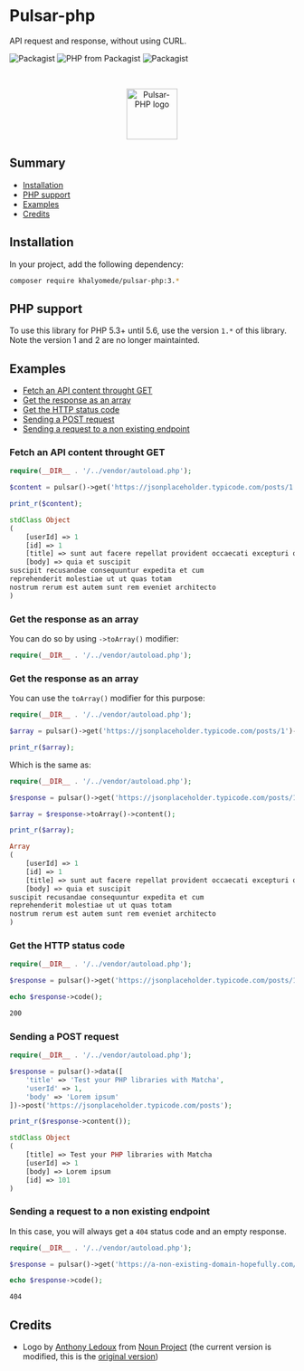 # Pulsar-php

API request and response, without using CURL.

![Packagist](https://img.shields.io/packagist/v/khalyomede/pulsar-php.svg)
![PHP from Packagist](https://img.shields.io/packagist/php-v/khalyomede/pulsar-php.svg)
![Packagist](https://img.shields.io/packagist/l/khalyomede/pulsar-php.svg)

&nbsp;
<div style="display: table; width: 100%; height: 90px;">
    <div style="display: table-row; width: 100%; height: 100%;">
        <div style="display: table-cell; vertical-align: middle; text-align: center;">
            <img src="https://user-images.githubusercontent.com/15908747/41560722-4848ca90-7348-11e8-9918-d22340703b2c.png" height="90px" alt="Pulsar-PHP logo" />
        </div>
    </div>
</div>

## Summary

- [Installation](#installation)
- [PHP support](#php-support)
- [Examples](#examples)
- [Credits](#credits)

## Installation

In your project, add the following dependency:

```bash
composer require khalyomede/pulsar-php:3.*
```

## PHP support

To use this library for PHP 5.3+ until 5.6, use the version `1.*` of this library. Note the version 1 and 2 are no longer maintainted.

## Examples

- [Fetch an API content throught GET](#fetch-an-api-content-through-get)
- [Get the response as an array](#get-the-response-as-an-array)
- [Get the HTTP status code](#get-the-http-status-code)
- [Sending a POST request](#sending-a-post-request)
- [Sending a request to a non existing endpoint](#sending-a-request-to-a-non-existing-endpoint)

### Fetch an API content throught GET

```php
require(__DIR__ . '/../vendor/autoload.php');

$content = pulsar()->get('https://jsonplaceholder.typicode.com/posts/1')->content();

print_r($content);
```

```php
stdClass Object
(
    [userId] => 1
    [id] => 1
    [title] => sunt aut facere repellat provident occaecati excepturi optio reprehenderit
    [body] => quia et suscipit
suscipit recusandae consequuntur expedita et cum
reprehenderit molestiae ut ut quas totam
nostrum rerum est autem sunt rem eveniet architecto
)
```

### Get the response as an array

You can do so by using `->toArray()` modifier:

```php
require(__DIR__ . '/../vendor/autoload.php');
```

### Get the response as an array

You can use the `toArray()` modifier for this purpose:

```php
require(__DIR__ . '/../vendor/autoload.php');

$array = pulsar()->get('https://jsonplaceholder.typicode.com/posts/1')->toArray()->content();

print_r($array);
```

Which is the same as:

```php
require(__DIR__ . '/../vendor/autoload.php');

$response = pulsar()->get('https://jsonplaceholder.typicode.com/posts/1');

$array = $response->toArray()->content();

print_r($array);
```

```php
Array
(
    [userId] => 1
    [id] => 1
    [title] => sunt aut facere repellat provident occaecati excepturi optio reprehenderit
    [body] => quia et suscipit
suscipit recusandae consequuntur expedita et cum
reprehenderit molestiae ut ut quas totam
nostrum rerum est autem sunt rem eveniet architecto
)
```

### Get the HTTP status code

```php
require(__DIR__ . '/../vendor/autoload.php');

$response = pulsar()->get('https://jsonplaceholder.typicode.com/posts/1');

echo $response->code();
```

```bash
200
```

### Sending a POST request

```php
require(__DIR__ . '/../vendor/autoload.php');

$response = pulsar()->data([
    'title' => 'Test your PHP libraries with Matcha',
    'userId' => 1,
    'body' => 'Lorem ipsum'
])->post('https://jsonplaceholder.typicode.com/posts');

print_r($response->content());
```

```php
stdClass Object
(
    [title] => Test your PHP libraries with Matcha
    [userId] => 1
    [body] => Lorem ipsum
    [id] => 101
)
```

### Sending a request to a non existing endpoint

In this case, you will always get a `404` status code and an empty response.

```php
require(__DIR__ . '/../vendor/autoload.php');

$response = pulsar()->get('https://a-non-existing-domain-hopefully.com/api/v1/post');

echo $response->code();
```

```bash
404
```

## Credits

- Logo by [Anthony Ledoux](https://thenounproject.com/Vntole/) from [Noun Project](https://thenounproject.com/) (the current version is modified, this is the [original version](https://thenounproject.com/search/?q=black%20hole&i=1667364))